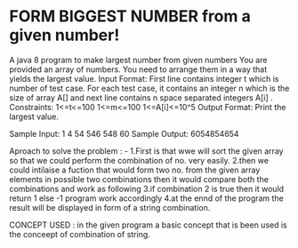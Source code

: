 # FORM BIGGEST NUMBER from a given number!
A java 8 program to make largest number from given numbers
You are provided an array of numbers. You need to arrange them in a way that yields the largest value.
Input Format:
First line contains integer t which is number of test case. For each test case, it contains an integer n which is the size of array A[] and next line contains n space separated integers A[i] .
Constraints:
1<=t<=100
1<=m<=100
1<=A[i]<=10^5
Output Format:
Print the largest value.

Sample Input:
1
4
54 546 548 60
Sample Output:
6054854654

Aproach to solve the problem : - 
1.First is  that wwe will sort the given array so that we could perform the combination of no. very easily. 
2.then we could intilaise a fuction that would form two no. from the given array elements in possible two  combinations then it would  compare both the combinations and work as following 
3.if combination 2 is true then it would return 1 else -1 program work accordingly 
4.at the ennd of the program the result  will be displayed in form of a string combination. 

CONCEPT USED : 
in the given program a basic concept that is been used is the conceept of combination of string.
